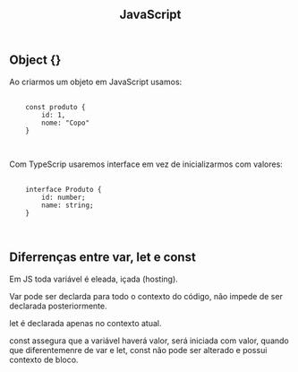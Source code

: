 <html>
    <body>
        <article>
            <header>
				<h1>JavaScript</h1>
			</header>
            <div>
				<h2>Object {}</h2>
				<p>Ao criarmos um objeto em JavaScript usamos:</p>
				<pre>
					<code>
	const produto {
		id: 1,
		nome: &quot;Copo&quot;
	}
					</code>
        		</pre>
        		<p>Com TypeScrip usaremos interface em vez de inicializarmos com valores:</p>
        		<pre>
            		<code>
	interface Produto {
        id: number;
		name: string;
	}
            		</code>
        		</pre>
                <p></p>
                <h2>Diferrenças entre var, let e const</h2>
                <p>Em JS toda variável é eleada, içada (hosting).</p>
                <p>Var pode ser declarda para todo o contexto do código, não impede de ser declarada posteriormente.</p>
                <p>let é declarada apenas no contexto atual.</p>
                <p>const assegura que a variável haverá valor, será iniciada com valor, quando que diferentemenre de var e let, const não pode ser alterado e possui contexto de bloco.</p>
            </div>
        </article>
    </body>
</html>